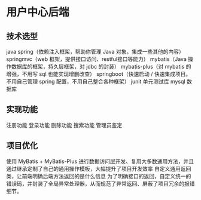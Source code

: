 # 用户中心后端
## 技术选型
java
spring（依赖注入框架，帮助你管理 Java 对象，集成一些其他的内容）
springmvc（web 框架，提供接口访问、restful接口等能力）
mybatis（Java 操作数据库的框架，持久层框架，对 jdbc 的封装）
mybatis-plus（对 mybatis 的增强，不用写 sql 也能实现增删改查）
springboot（快速启动 / 快速集成项目。不用自己管理 spring 配置，不用自己整合各种框架）
junit 单元测试库
mysql 数据库

## 实现功能
注册功能
登录功能
删除功能
搜索功能
管理员鉴定

## 项目优化
使用 MyBatis + MyBatis-Plus 进行数据访问层开发、复用大多数通用方法，并且通过继承定制了自己的通用操作模板，大幅提升了项目开发效率
自定义通用返回类，让前端明确后端方法返回的是什么信息
为了明确接口的返回，自定义统一的错误码，并封装了全局异常处理器，从而规范了异常返回、屏蔽了项目冗余的报错细节。
